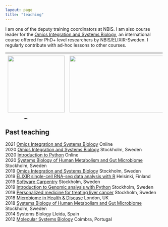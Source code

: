 ```yaml
---
layout: page
title: "teaching"
---
```


I am one of the deputy training coordinators at NBIS. I am also course leader for the [Omics Integration and Systems Biology][1], an international course offered for PhD+ level researchers by NBIS/ELIXIR-Sweden. I regularly contribute with ad-hoc lessons to other courses.

<table style="border-collapse: collapse; width: 99%; height: 210;" border="0">
    <tbody>
        <tr style="height: 200;">
            <td style="width: 49.977%; text-align: center; height: 200px;">
                <a title="Homepage" href="https://nbisweden.github.io/workshop_omics_integration/">
                    <img src="https://s3-us-west-2.amazonaws.com/slack-files2/avatars/2019-09-12/751389607265_d59c0d58846bb2db7123_132.jpg" width="180" height="180" />
                </a>
            </td>
            <td style="width: 49.977%; text-align: center; height: 200px;">
                <a title="Github" href="https://github.com/NBISweden/workshop_omics_integration">
                    <img src="https://cdn.iowacomputergurus.com/blog/another-genius-move-from-microsoft-acquires-github-for-7-5-billion-in-stock.png" alt="" width="347" height="180" />
                </a>
            </td>
        </tr>
        <tr style="height: 10px;">
            <td style="width: 49.977%; text-align: center; height: 10px;">
                <a title="Homepage" href="https://nbisweden.github.io/workshop_omics_integration/">
                    <span style="font-size: 18pt;"><strong>Course Homepage</strong></span>
                </a>
            </td>
            <td style="width: 49.977%; text-align: center; height: 10px;">
                <a title="Github" href="https://github.com/NBISweden/workshop_omics_integration">
                    <span style="font-size: 18pt;"><strong>Course Github</strong></span>
                </a>
            </td>
        </tr>
        <tr style="height: 64px;">
            <td style="width: 49.977%; text-align: center; height: 64px;"></td>
            <td style="width: 49.977%; text-align: center; height: 64px;"></td>
        </tr>
    </tbody>
</table>


## Past teaching

2021    [Omics Integration and Systems Biology](https://github.com/NBISweden/workshop_omics_integration/tree/course2104)    Online  
2020	[Omics Integration and Systems Biology](https://github.com/NBISweden/workshop_omics_integration/tree/course2010)	Stockholm, Sweden  
2020	[Introduction to Python](https://nbisweden.github.io/workshop-python/)	Online  
2020	[Systems Biology of Human Metabolism and Gut Microbiome](https://sysmedicine.github.io/phd2020/)	Stockholm, Sweden  
2019	[Omics Integration and Systems Biology](https://github.com/NBISweden/workshop_omics_integration/tree/v0.1)	Stockholm, Sweden   
2019	[ELIXIR single-cell RNA-seq data analysis with R](https://www.csc.fi/fi/web/training/-/scrnaseq)	Helsinki, Finland      
2019	[Software Carpentry](https://wikfeldt.github.io/2019-06-18-stockholm/)	Stockholm, Sweden   
2019	[Introduction to Genomic analysis with Python](https://researchschool.github.io/researchschool/)	Stockholm, Sweden   
2019	[Personalized medicine for treating liver cancer](https://www.scilifelab.se/news/scilifelab-brings-research-to-school/)	Stockholm, Sweden   
2018	[Microbiome in Health & Disease](https://www.kcl.ac.uk/study/postgraduate/taught-courses/microbiome-in-health-disease-msc?utm_source=findamasters&utm_campaign=CMP-29756-N4H1L1&utm_medium=courselisting&utm_content=textLink)	London, UK    
2018	[Systems Biology of Human Metabolism and Gut Microbiome](https://sysmedicine-phd2018.readthedocs.io/en/latest/)	Stockholm, Sweden    
2014	Systems Biology	Lleida, Spain    
2012	[Molecular Systems Biology](http://beb.cnbc.pt/det_courses.asp?id=587)	Coimbra, Portugal

[1]: https://uppsala.instructure.com/courses/52162